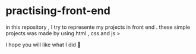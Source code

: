 # practising-front-end
in this repository , I try to represente my projects in front end .
these simple projects was made by using html , css and js >

I hope you will like what I did 🥰
